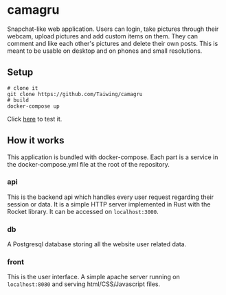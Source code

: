# camagru

Snapchat-like web application. Users can login, take pictures through their
webcam, upload pictures and add custom items on them. They can comment and like
each other's pictures and delete their own posts. This is meant to be usable on
desktop and on phones and small resolutions.

## Setup

```shell
# clone it
git clone https://github.com/Taiwing/camagru
# build
docker-compose up
```
Click [here](localhost:8080) to test it.

## How it works

This application is bundled with docker-compose. Each part is a service in the
docker-compose.yml file at the root of the repository.

### api

This is the backend api which handles every user request regarding their session
or data. It is a simple HTTP server implemented in Rust with the Rocket library.
It can be accessed on `localhost:3000`.

### db

A Postgresql database storing all the website user related data.

### front

This is the user interface. A simple apache server running on `localhost:8080`
and serving html/CSS/Javascript files.
